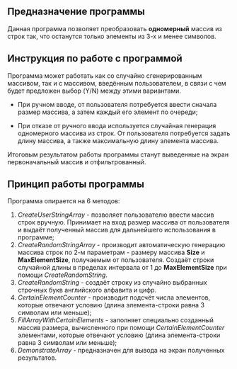 ## Предназначение программы

Данная программа позволяет преобразовать **одномерный** массив из строк так, что останутся только элементы из 3-х и менее символов.

## Инструкция по работе с программой

Программа может работать как со случайно сгенерированным массивом, так и с массивом, введённым пользователем, в связи с чем будет предложен выбор (Y/N) между этими вариантами.

* При ручном вводе, от пользователя потребуется ввести сначала размер массива, а затем каждый его элемент по очереди;

* При отказе от ручного ввода используется случайная генерация одномерного массива из строк. От пользователя потребуется задать длину массива, а также максимальную длину элемента массива.

Итоговым результатом работы программы станут выведенные на экран первоначальный массив и отфильтрованный.

## Принцип работы программы

Программа опирается на 6 методов:

1. *CreateUserStringArray* - позволяет пользователю ввести массив строк вручную. Принимает на вход размер массива от пользователя и выдаёт полученный массив для дальнейшего использования в программе;
2. *CreateRandomStringArray* - производит автоматическую генерацию массива строк по 2-м параметрам - размеру массива **Size** и **MaxElementSize**, получаемым от пользователя. Создаёт строки случайной длины в пределах интервала от 1 до **MaxElementSize** при помощи *CreateRandomString*.
3. *CreateRandomString* - создаёт строку из случайно выбранных строчных букв английского алфавита и цифр.
4. *CertainElementCounter* - производит подсчёт числа элементов, которые отвечают условию (длина элемента-строки равна 3 символам или меньше);
5. *FillArrayWithCertainElements* - заполняет специально созданный массив размера, вычисленного при помощи *CertainElementCounter* элементами, которые отвечают условию (длина элемента-строки равна 3 символам или меньше);
6. *DemonstrateArray* - предназначен для вывода на экран полученных результатов.
